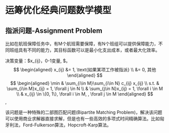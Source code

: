 # 运筹优化经典问题数学模型

## 指派问题-Assignment Problem

比如在航班保障任务中，有M个航班需要保障，有N个班组可以提供保障能力，不同班组具有不同的能力，其目标函数可以是最小化支出成本，或者最大化效率。

决策变量：$x_{ij}，0-1变量, $。
$$
\begin{aligned}
x_{ij}  &= 1, \text{如果某项工作被指派} \\
        &= 0, 其他
\end{aligned}
$$
$$
\begin{aligned}
\min & \sum_{i\in M}\sum_{i\in N} c_{ij} x_{ij} \\
    s.t. & \sum_{i\in M}x_{ij} = 1, \forall j \in N \\
         & \sum_{j\in N}x_{ij} = 1, \forall i \in M \\
         & x_{ij} \in \{0, 1\}, \forall i \in M, , \forall j \in M
\end{aligned}
$$,


该问题是一种特殊的二部图匹配问题(Bipartite Matching Problem)，解决该问题可以使用商业求解器直接求解，但是也有一些高效的多项式时间精确算法。比如匈牙利法，Ford-Fulkerson算法，Hopcroft-Karp算法。